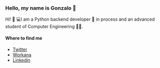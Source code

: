 ### Hello, my name is Gonzalo 👋

Hi! 👋
💻I am a Python backend developer 🐍 in process and an advanced student of Computer Engineering 👨‍💻.

#### Where to find me
- [Twitter](https://twitter.com/Pygove)
- [Workana](https://www.workana.com/freelancer/7cd68f6023f8774a7250edd5594bc406)
- [Linkedin](www.linkedin.com/in/pygove)
